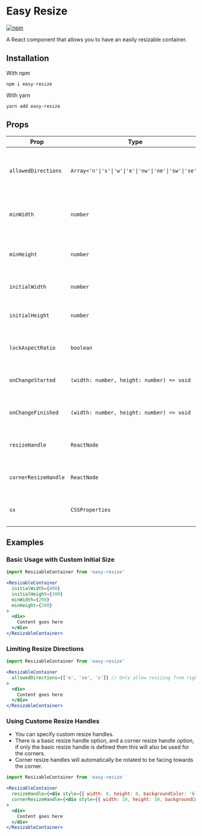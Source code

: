 # Easy Resize

[![npm](https://img.shields.io/npm/v/easy-resize.svg)](https://www.npmjs.com/package/easy-resize)

A React component that allows you to have an easily resizable container.

## Installation

With npm

```
npm i easy-resize
```

With yarn

```
yarn add easy-resize
```

## Props

| Prop | Type | Default | Description |
|------|------|---------|-------------|
| `allowedDirections` | `Array<'n'\|'s'\|'w'\|'e'\|'nw'\|'ne'\|'sw'\|'se'>` | `['n','s','w','e','nw','ne','sw','se']` | Directions where resize handles should appear |
| `minWidth` | `number` | `0` | Minimum width the container can be resized to |
| `minHeight` | `number` | `0` | Minimum height the container can be resized to |
| `initialWidth` | `number` | `200` | Initial width of the container |
| `initialHeight` | `number` | `200` | Initial height of the container |
| `lockAspectRatio` | `boolean` | `false` | Locks aspect ratio when resizing |
| `onChangeStarted` | `(width: number, height: number) => void` | `() => {}` | Callback fired when resizing is started |
| `onChangeFinished` | `(width: number, height: number) => void` | `() => {}` | Callback fired when resizing is complete |
| `resizeHandle` | `ReactNode` | `<div style={{width: 10, height: 10, backgroundColor: "gray"}} />` | Custom resize handle for edges |
| `cornerResizeHandle` | `ReactNode` | `Matches resizeHandle` | Custom resize handle for corners |
| `sx` | `CSSProperties` | `{}` | Additional CSS styles for the container |

## Examples

### Basic Usage with Custom Initial Size

```jsx
import ResizableContainer from 'easy-resize'

<ResizableContainer
  initialWidth={400}
  initialHeight={300}
  minWidth={200}
  minHeight={200}
>
  <div>
    Content goes here
  </div>
</ResizableContainer>
```

### Limiting Resize Directions

```jsx
import ResizableContainer from 'easy-resize'

<ResizableContainer
  allowedDirections={['e', 'se', 's']} // Only allow resizing from right side, bottom, and bottom-right corner
>
  <div>
    Content goes here
  </div>
</ResizableContainer>
```

### Using Custome Resize Handles

- You can specify custom resize handles.
- There is a basic resize handle option, and a corner resize handle option, if only the basic resize handle is defined then this will also be used for the corners.
- Corner resize handles will automatically be rotated to be facing towards the corner.

```jsx
import ResizableContainer from 'easy-resize'

<ResizableContainer
  resizeHandle={<div style={{ width: 8, height: 8, backgroundColor: 'blue' }} />}
  cornerResizeHandle={<div style={{ width: 10, height: 10, backgroundColor: 'red' }} />}
>
  <div>
    Content goes here
  </div>
</ResizableContainer>
```
